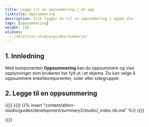 ```yaml
---
title: Legge til en oppsummering i en app
linktitle: Oppsummering
description: Slik legger du til en oppsummering i appen din
tags: [oppsummering]
weight: 110
aliases:
  - /nb/altinn-studio/guides/summary2/
---
```


<!-- Før du starter -->

## 1. Innledning

Med komponenten **Oppsummering** kan du oppsummere og vise opplysninger som brukeren har fylt ut i et skjema. Du kan velge å oppsummere enkeltkomponenter, sider eller sidegrupper.

## 2. Legge til en oppsummering

{{<content-version-selector classes="border-box">}}
{{<content-version-container version-label="Altinn Studio Designer">}}
{{% insert "content/altinn-studio/guides/development/summary2/studio/_index.nb.md" %}}
{{</content-version-container>}}

{{</content-version-selector>}}
